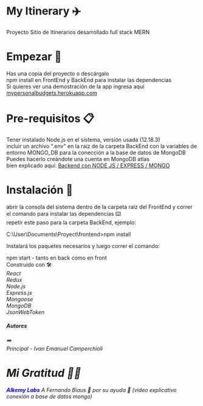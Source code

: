 # My Itinerary ✈️ <br />
Proyecto Sitio de Itinerarios desarrollado full stack MERN

# Empezar 🚀 <br />
Has una copia del proyecto o descárgalo <br />
npm install en FrontEnd y BackEnd para instalar las dependencias <br />
Si quieres ver una demostración de la app ingresa aquí <a href="https://mypersonalbudgets.herokuapp.com/">mypersonalbudgets.herokuapp.com</a> <br />

# Pre-requisitos 📋 <br />
Tener instalado Node.js en el sistema, versión usada (12.18.3) <br />
incluir un archivo ".env" en la raíz de la carpeta BackEnd con la variables de entorno MONGO_DB para la conección a la base de datos de MongoDB <br/>
Puedes hacerlo creándote una cuenta en MongoDB atlas <br />
bien explicado aquí: <a href="https://www.youtube.com/watch?v=ZVRaBD3-m4o">Backend con NODE JS / EXPRESS / MONGO</a> <br />

# Instalación 🔧 <br />
abrir la consola del sistema dentro de la carpeta raíz del FrontEnd y correr el comando para instalar las dependencias ⌨️ <br />
repetir este paso para la carpeta BackEnd, ejemplo: <br />

  C:\User\Documents\Proyect\frontend>npm install <br />

Instalará los paquetes necesarios y luego correr el comando: <br />

npm start - tanto en back como en front <br />
Construido con 🛠️ <br />
<i>React</i> <br />
<i>Redux</i> <br />
<i>Node.js</i> <br />
<i>Express.js<i/> <br />
<i>Mongoose</i> <br />
<i>MongoDB</i> <br />
<i>JsonWebToken</i> <br />
  <h4>Autores</h4> ✒️ <br />
Principal - Ivan Emanuel Camperchioli <br />

# Mi Gratitud 🎁📢 <br />
<b style="color: blue;">Alkemy Labs</b>
A Fernando Biaus 🙌 por su ayuda 👏 (video explicativo conexión a base de datos mongo) 
